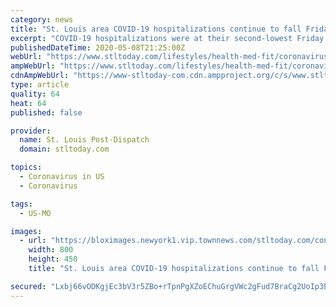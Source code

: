 ```yaml
---
category: news
title: "St. Louis area COVID-19 hospitalizations continue to fall Friday, Missouri deaths jump by 32"
excerpt: "COVID-19 hospitalizations were at their second-lowest Friday since the region's major hospitals began tracking April 5."
publishedDateTime: 2020-05-08T21:25:00Z
webUrl: "https://www.stltoday.com/lifestyles/health-med-fit/coronavirus/st-louis-area-covid-19-hospitalizations-continue-to-fall-friday-missouri-deaths-jump-by-32/article_3d8ce298-0ab9-57f3-a05e-9fc9d908c80a.html"
ampWebUrl: "https://www.stltoday.com/lifestyles/health-med-fit/coronavirus/st-louis-area-covid-19-hospitalizations-continue-to-fall-friday-missouri-deaths-jump-by-32/article_3d8ce298-0ab9-57f3-a05e-9fc9d908c80a.amp.html"
cdnAmpWebUrl: "https://www-stltoday-com.cdn.ampproject.org/c/s/www.stltoday.com/lifestyles/health-med-fit/coronavirus/st-louis-area-covid-19-hospitalizations-continue-to-fall-friday-missouri-deaths-jump-by-32/article_3d8ce298-0ab9-57f3-a05e-9fc9d908c80a.amp.html"
type: article
quality: 64
heat: 64
published: false

provider:
  name: St. Louis Post-Dispatch
  domain: stltoday.com

topics:
  - Coronavirus in US
  - Coronavirus

tags:
  - US-MO

images:
  - url: "https://bloximages.newyork1.vip.townnews.com/stltoday.com/content/tncms/assets/v3/editorial/4/19/4194fe7e-d5eb-536a-b1de-e6603c49cf6b/5e97805ecb69c.image.jpg"
    width: 800
    height: 450
    title: "St. Louis area COVID-19 hospitalizations continue to fall Friday, Missouri deaths jump by 32"

secured: "Lxbj66vODKgjEc3bV3r5ZBo+rTpnPgXZoEChuGrgVWc2gFud7BraCg2UoIp3EPAGrY0EqBGc1L9TJpOm0p8ZdB+1vuX5VXbyKplvILoLJANFGsOFu+9I9kQ/wwhy3bUZOK/DSR3mOiwdjnVW8Wzshw1ZP6ujzb5IWYEpj1aVlFEy2CBr4aOwO91/Slx26eEKSBChbmh+ngWNfNJE9BF8li7khRRf6QeiPMdj0Qm4vlrrbmpbcgoJwkQEE1M9ort4BynZm8JGatXd0qoWe+BqTSZRgLvjEDw5dcHP3Cwxfl2eUL9415bxaYgyGdyXRtYS660s+m+AoM5vRAXW5z1utoxOKKzSGSJxvZ4fJau0a8OjX3zOE3LzMS0qqWlHXs1MC2m8JczWhaYNhN0MZ95blvArjMyDShc7j5IPQreKAC7RrmpqB4Vql+f+pjfos+R8pRlzHmsEzZDrrJUdK9R/BATL1w3GKL9y1DGQIni8TgU=;ui7UW3bz+0d+ub7/L15D9A=="
---
```


